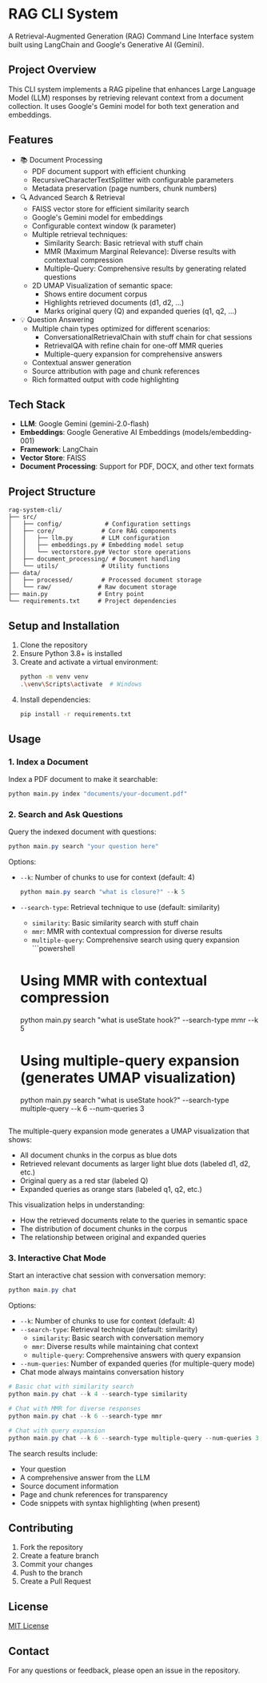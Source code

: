 # RAG CLI System

A Retrieval-Augmented Generation (RAG) Command Line Interface system built using LangChain and Google's Generative AI (Gemini).

## Project Overview

This CLI system implements a RAG pipeline that enhances Large Language Model (LLM) responses by retrieving relevant context from a document collection. It uses Google's Gemini model for both text generation and embeddings.

## Features

- 📚 Document Processing
  - PDF document support with efficient chunking
  - RecursiveCharacterTextSplitter with configurable parameters
  - Metadata preservation (page numbers, chunk numbers)
- 🔍 Advanced Search & Retrieval
  - FAISS vector store for efficient similarity search
  - Google's Gemini model for embeddings
  - Configurable context window (k parameter)
  - Multiple retrieval techniques:
    - Similarity Search: Basic retrieval with stuff chain
    - MMR (Maximum Marginal Relevance): Diverse results with contextual compression
    - Multiple-Query: Comprehensive results by generating related questions
  - 2D UMAP Visualization of semantic space:
    - Shows entire document corpus
    - Highlights retrieved documents (d1, d2, ...)
    - Marks original query (Q) and expanded queries (q1, q2, ...)
- 💡 Question Answering
  - Multiple chain types optimized for different scenarios:
    - ConversationalRetrievalChain with stuff chain for chat sessions
    - RetrievalQA with refine chain for one-off MMR queries
    - Multiple-query expansion for comprehensive answers
  - Contextual answer generation
  - Source attribution with page and chunk references
  - Rich formatted output with code highlighting

## Tech Stack

- **LLM**: Google Gemini (gemini-2.0-flash)
- **Embeddings**: Google Generative AI Embeddings (models/embedding-001)
- **Framework**: LangChain
- **Vector Store**: FAISS
- **Document Processing**: Support for PDF, DOCX, and other text formats

## Project Structure

```
rag-system-cli/
├── src/
│   ├── config/            # Configuration settings
│   ├── core/             # Core RAG components
│   │   ├── llm.py        # LLM configuration
│   │   ├── embeddings.py # Embedding model setup
│   │   └── vectorstore.py# Vector store operations
│   ├── document_processing/ # Document handling
│   └── utils/            # Utility functions
├── data/
│   ├── processed/        # Processed document storage
│   └── raw/             # Raw document storage
├── main.py              # Entry point
└── requirements.txt     # Project dependencies
```

## Setup and Installation

1. Clone the repository
2. Ensure Python 3.8+ is installed
3. Create and activate a virtual environment:
   ```bash
   python -m venv venv
   .\venv\Scripts\activate  # Windows
   ```
4. Install dependencies:
   ```bash
   pip install -r requirements.txt
   ```

## Usage

### 1. Index a Document

Index a PDF document to make it searchable:

```bash
python main.py index "documents/your-document.pdf"
```

### 2. Search and Ask Questions

Query the indexed document with questions:

```powershell
python main.py search "your question here"
```

Options:

- `--k`: Number of chunks to use for context (default: 4)

  ```powershell
  python main.py search "what is closure?" --k 5
  ```

- `--search-type`: Retrieval technique to use (default: similarity)

  - `similarity`: Basic similarity search with stuff chain
  - `mmr`: MMR with contextual compression for diverse results
  - `multiple-query`: Comprehensive search using query expansion ```powershell

  # Using MMR with contextual compression

  python main.py search "what is useState hook?" --search-type mmr --k 5

  # Using multiple-query expansion (generates UMAP visualization)

  python main.py search "what is useState hook?" --search-type multiple-query --k 6 --num-queries 3

  ```

  ```

The multiple-query expansion mode generates a UMAP visualization that shows:

- All document chunks in the corpus as blue dots
- Retrieved relevant documents as larger light blue dots (labeled d1, d2, etc.)
- Original query as a red star (labeled Q)
- Expanded queries as orange stars (labeled q1, q2, etc.)

This visualization helps in understanding:

- How the retrieved documents relate to the queries in semantic space
- The distribution of document chunks in the corpus
- The relationship between original and expanded queries

### 3. Interactive Chat Mode

Start an interactive chat session with conversation memory:

```powershell
python main.py chat
```

Options:

- `--k`: Number of chunks to use for context (default: 4)
- `--search-type`: Retrieval technique (default: similarity)
  - `similarity`: Basic search with conversation memory
  - `mmr`: Diverse results while maintaining chat context
  - `multiple-query`: Comprehensive answers with query expansion
- `--num-queries`: Number of expanded queries (for multiple-query mode)
- Chat mode always maintains conversation history

```powershell
# Basic chat with similarity search
python main.py chat --k 4 --search-type similarity

# Chat with MMR for diverse responses
python main.py chat --k 6 --search-type mmr

# Chat with query expansion
python main.py chat --k 6 --search-type multiple-query --num-queries 3
```

The search results include:

- Your question
- A comprehensive answer from the LLM
- Source document information
- Page and chunk references for transparency
- Code snippets with syntax highlighting (when present)

## Contributing

1. Fork the repository
2. Create a feature branch
3. Commit your changes
4. Push to the branch
5. Create a Pull Request

## License

[MIT License](LICENSE)

## Contact

For any questions or feedback, please open an issue in the repository.
